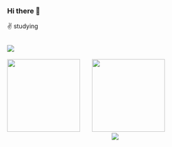 
### Hi there 👋
 :v: studying 
## ![](https://visitor-badge.glitch.me/badge?page_id=wenlan-coder.readme)
<div>
<img height="170px" src="https://github-readme-stats.vercel.app/api?username=wenlan-coder" /><span>  </span><img height="170px" src="https://github-readme-stats.vercel.app/api/top-langs/?username=wenlan-coder&layout=compact&langs_count=8" />
<span> </span>
</div>
<div align="center">
    <img src="https://activity-graph.herokuapp.com/graph?username=wenlan-coder&theme=minimal" />
</div>
